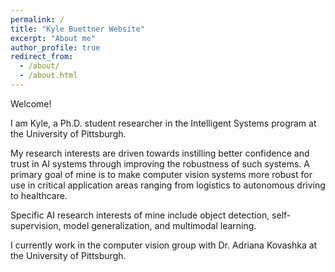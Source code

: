 ```yaml
---
permalink: /
title: "Kyle Buettner Website"
excerpt: "About me"
author_profile: true
redirect_from: 
  - /about/
  - /about.html
---
```


Welcome!

I am Kyle, a Ph.D. student researcher in the Intelligent Systems program at the University of Pittsburgh. 

My research interests are driven towards instilling better confidence and trust in AI systems through improving the robustness of such systems. A primary goal of mine is to make computer vision systems more robust for use in critical application areas ranging from logistics to autonomous driving to healthcare. 

Specific AI research interests of mine include object detection, self-supervision, model generalization, and multimodal learning.

I currently work in the computer vision group with Dr. Adriana Kovashka at the University of Pittsburgh. 
